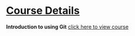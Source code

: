 # [Course Details]()

**Introduction to using Git** [click here to view course](https://www.udemy.com/course/git-course/)
